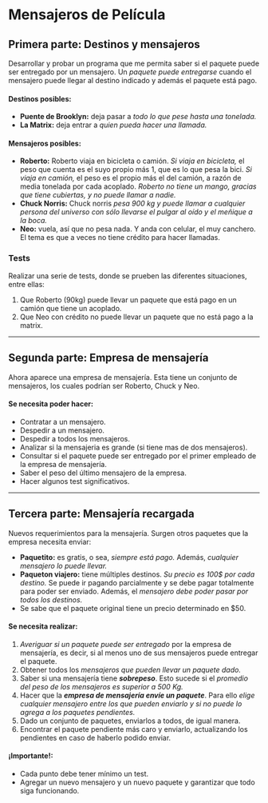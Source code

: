 # Mensajeros de Película

## Primera parte: Destinos y mensajeros
Desarrollar y probar un programa que me permita saber si el paquete puede ser entregado por un mensajero. Un *paquete puede entregarse* cuando el mensajero puede llegar al destino indicado y además el paquete está pago.

#### Destinos posibles:
- **Puente de Brooklyn:** deja pasar a *todo lo que pese hasta una tonelada.*
- **La Matrix:** deja entrar a *quien pueda hacer una llamada.*

#### Mensajeros posibles:
- **Roberto:** Roberto viaja en bicicleta o camión. *Si viaja en bicicleta,* el peso que cuenta es el suyo propio más 1, que es lo que pesa la bici. *Si viaja en camión,* el peso es el propio más el del camión, a razón de media tonelada por cada acoplado. *Roberto no tiene un mango, gracias que tiene cubiertas, y no puede llamar a nadie.*
- **Chuck Norris:** Chuck norris *pesa 900 kg y puede llamar a cualquier persona del universo con sólo llevarse el pulgar al oído y el meñique a la boca.*
- **Neo:** vuela, así que no pesa nada. Y anda con celular, el muy canchero. El tema es que a veces no tiene crédito para hacer llamadas.


### Tests
Realizar una serie de tests, donde se prueben las diferentes situaciones, entre ellas:
1) Que Roberto (90kg) puede llevar un paquete que está pago en un camión que tiene un acoplado.
2) Que Neo con crédito no puede llevar un paquete que no está pago a la matrix.

---

## Segunda parte: Empresa de mensajería
Ahora aparece una empresa de mensajería. Esta tiene un conjunto de mensajeros, los cuales podrían ser Roberto, Chuck y Neo.

#### Se necesita poder hacer:
- Contratar a un mensajero.
- Despedir a un mensajero.
- Despedir a todos los mensajeros.
- Analizar si la mensajeria es grande (si tiene mas de dos mensajeros).
- Consultar si el paquete puede ser entregado por el primer empleado de la empresa de mensajería.
- Saber el peso del último mensajero de la empresa.
- Hacer algunos test significativos.


---

## Tercera parte: Mensajería recargada
Nuevos requerimientos para la mensajería. Surgen otros paquetes que la empresa necesita enviar:

- **Paquetito:** es gratis, o sea, *siempre está pago.* Además, *cualquier mensajero lo puede llevar.*
- **Paqueton viajero:** tiene múltiples destinos. *Su precio es 100$ por cada destino.* Se puede ir pagando parcialmente y se debe pagar totalmente para poder ser enviado. Además, el *mensajero debe poder pasar por todos los destinos.*
- Se sabe que el paquete original tiene un precio determinado en $50.

#### Se necesita realizar:
1) *Averiguar si un paquete puede ser entregado* por la empresa de mensajería, es decir, si al menos uno de sus mensajeros puede entregar el paquete.
2) Obtener todos los *mensajeros que pueden llevar un paquete dado.*
3) Saber si una mensajería tiene ***sobrepeso***. Esto sucede si el *promedio del peso de los mensajeros es superior a 500 Kg.*
4) Hacer que la ***empresa de mensajería envíe un paquete***. Para ello *elige cualquier mensajero entre los que pueden enviarlo y si no puede lo agrega a los paquetes pendientes.*
5) Dado un conjunto de paquetes, enviarlos a todos, de igual manera.
6) Encontrar el paquete pendiente más caro y enviarlo, actualizando los pendientes en caso de haberlo podido enviar.

#### ¡Importante!:
- Cada punto debe tener mínimo un test.
- Agregar un nuevo mensajero y un nuevo paquete y garantizar que todo siga funcionando.